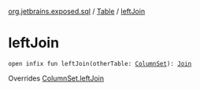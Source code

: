 [org.jetbrains.exposed.sql](../index.md) / [Table](index.md) / [leftJoin](.)

# leftJoin

`open infix fun leftJoin(otherTable: `[`ColumnSet`](../-column-set/index.md)`): `[`Join`](../-join/index.md)

Overrides [ColumnSet.leftJoin](../-column-set/left-join.md)

